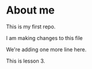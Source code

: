 # About me
This is my first repo.

I am making changes to this file

We're adding one more line here.

This is lesson 3.